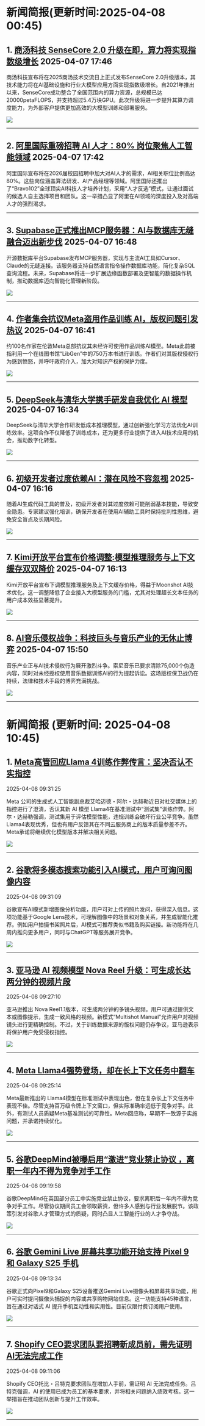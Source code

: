 # 新闻简报(更新时间:2025-04-08 00:45)

## 1. [商汤科技 SenseCore 2.0 升级在即，算力将实现指数级增长](https://www.aibase.com/zh/news/16902)   2025-04-07 17:46

商汤科技宣布将在2025商汤技术交流日上正式发布SenseCore 2.0升级版本，其技术能力将在AI基础设施和行业大模型应用方面实现指数级增长。自2021年推出以来，SenseCore成功整合了全国范围内的算力资源，总规模已达20000petaFLOPS，并支持超过5.4万块GPU。此次升级将进一步提升其算力调度能力，为外部客户提供更加高效的大模型训练和部署服务。

![](https://upload.chinaz.com/2025/0407/6387964477859898803557998.png)

---

## 2. [阿里国际重磅招聘 AI 人才：80% 岗位聚焦人工智能领域](https://www.aibase.com/zh/news/16901)   2025-04-07 17:42

阿里国际宣布将在2026届校园招聘中加大对AI人才的需求，AI相关职位比例高达80%。这些岗位涵盖算法研发、AI产品经理等领域。阿里国际还推出了“Bravo102”全球顶尖AI科技人才培养计划，采用“人才反选”模式，让通过面试的候选人自主选择项目和团队。这一举措凸显了阿里在AI领域的深度投入及对高端人才的强烈渴求。

---

## 3. [Supabase正式推出MCP服务器：AI与数据库无缝融合迈出新步伐](https://www.aibase.com/zh/news/16899)   2025-04-07 16:48

开源数据库平台Supabase发布MCP服务器，实现与主流AI工具如Cursor、Claude的无缝连接。该服务器支持自然语言指令操作数据库功能，简化复杂SQL查询流程。未来，Supabase将进一步扩展边缘函数部署及更智能的数据操作机制，推动数据库迈向智能化管理新阶段。

![](https://pic.chinaz.com/picmap/202304071742179671_1.jpg)

---

## 4. [作者集会抗议Meta盗用作品训练 AI，版权问题引发热议](https://www.aibase.com/zh/news/16898)   2025-04-07 16:41

约100名作家在伦敦Meta总部抗议其未经许可使用作品训练AI模型。Meta此前被指利用一个在线图书馆“LibGen”中的750万本书进行训练。作者们对其版权侵权行为感到愤怒，并呼吁政府介入，加大对知识产权的保护力度。

![](https://pic.chinaz.com/picmap/202111072153100579_0.jpg)

---

## 5. [DeepSeek与清华大学携手研发自我优化 AI 模型](https://www.aibase.com/zh/news/16897)   2025-04-07 16:34

DeepSeek与清华大学合作研发低成本推理模型，通过创新强化学习方法优化AI训练效率。这项合作不仅降低了训练成本，还为更多行业提供了进入AI技术应用的机会，推动数字化转型。

![](https://pic.chinaz.com/picmap/202502051558227846_7.jpg)

---

## 6. [初级开发者过度依赖AI：潜在风险不容忽视](https://www.aibase.com/zh/news/16896)   2025-04-07 16:16

随着AI生成代码工具的普及，初级开发者对其过度依赖可能削弱基本技能，导致安全隐患。专家建议强化培训，确保开发者在使用AI辅助工具时保持批判性思维，避免安全盲点及长期风险。

![](https://pic.chinaz.com/picmap/202308291638475569_2.jpg)

---

## 7. [Kimi开放平台宣布价格调整:模型推理服务与上下文缓存双双降价](https://www.aibase.com/zh/news/16895)   2025-04-07 16:13

Kimi开放平台宣布下调模型推理服务及上下文缓存价格，得益于Moonshot AI技术优化。这一调整降低了企业接入大模型服务的门槛，尤其对处理超长文本任务的用户成本效益显著提升。

![](https://upload.chinaz.com/2025/0407/6387963919140479808316384.png)

---

## 8. [AI音乐侵权战争：科技巨头与音乐产业的无休止博弈](https://www.aibase.com/zh/news/16894)   2025-04-07 15:50

音乐产业正与AI技术侵权行为展开激烈斗争。索尼音乐已要求清除75,000个伪造内容，同时对未经授权使用音乐数据训练AI的行为提起诉讼。这场版权保卫战仍在持续，法律和技术手段的博弈充满挑战。

![](https://pic.chinaz.com/picmap/202406061628277311_0.jpg) 

--- 

# 新闻简报 (更新时间: 2025-04-08 10:45)

## 1. [Meta高管回应Llama 4训练作弊传言：坚决否认不实指控](https://www.aibase.com/zh/news/16909)   
2025-04-08 09:31:25

Meta 公司的生成式人工智能副总裁艾哈迈德・阿尔・达赫勒近日对社交媒体上的指控进行了澄清，否认其新 AI 模型 Llama4在基准测试中“测试集”训练作弊。阿尔・达赫勒强调，测试集用于评估模型性能，违规训练会破坏行业公平竞争。虽然 Llama4表现优秀，但也有用户反馈其在不同云服务商上的版本质量参差不齐。Meta承诺将继续优化模型版本并解决相关问题。

![](https://pic.chinaz.com/picmap/202310270933175014_5.jpg)

---

## 2. [谷歌将多模态搜索功能引入AI模式，用户可询问图像内容](https://www.aibase.com/zh/news/16908)   
2025-04-08 09:31:09

谷歌宣布AI模式新增图像分析功能，用户可对上传的照片发问，获得深入信息。这项功能基于Google Lens技术，可理解图像中的场景和对象关系，并生成智能化推荐。例如用户拍摄书架照片后，AI模式可推荐类似书籍及购买链接。新功能将在几周内推向更多用户，同时与ChatGPT等服务展开竞争。

![](https://upload.chinaz.com/2025/0408/6387970139152135743027357.png)

---

## 3. [亚马逊 AI 视频模型 Nova Reel 升级：可生成长达两分钟的视频片段](https://www.aibase.com/zh/news/16907)   
2025-04-08 09:27:10

亚马逊推出 Nova Reel1.1版本，可生成两分钟的多镜头视频。用户可通过提供文本或图像提示，生成一致风格的视频。新模式“Multishot Manual”允许用户对视频镜头进行更精确控制。不过，关于训练数据来源的版权问题仍存争议，亚马逊表示将保护用户免受侵权指控。

![](https://upload.chinaz.com/2025/0408/6387970120849887713205466.png)

---

## 4. [Meta Llama4强势登场，却在长上下文任务中翻车](https://www.aibase.com/zh/news/16906)   
2025-04-08 09:25:14

Meta最新推出的 Llama4模型在标准测试中表现出色，但在复杂长上下文任务中表现不佳。尽管支持百万级令牌上下文窗口，但实际准确率远低于竞争对手。此外，有测试人员质疑Meta基准测试的可靠性。Meta回应称，早期不一致源于实施问题，并承诺持续优化。

![](https://upload.chinaz.com/2025/0408/6387970107932040458617550.png)

---

## 5. [谷歌DeepMind被曝启用“激进”竞业禁止协议 ，离职一年内不得为竞争对手工作](https://www.aibase.com/zh/news/16905)   
2025-04-08 09:19:58

谷歌DeepMind在英国部分员工中实施竞业禁止协议，要求离职后一年内不得为竞争对手工作。尽管协议期间员工会领取薪资，但许多人感到与行业发展脱节。该政策引发对谷歌人才管理方式的质疑，同时凸显人工智能行业的人才争夺战。

![](https://pic.chinaz.com/picmap/201811151621147122_90.jpg)

---

## 6. [谷歌 Gemini Live 屏幕共享功能开始支持 Pixel 9 和 Galaxy S25 手机](https://www.aibase.com/zh/news/16904)   
2025-04-08 09:13:34

谷歌正式向Pixel9和Galaxy S25设备推送Gemini Live摄像头和屏幕共享功能，用户可实时提问摄像头捕捉的内容或共享购物网站信息。这一功能支持45种语言，旨在通过对话式 AI 提升手机互动性和实用性。目前仅限付费订阅用户使用。

![](https://upload.chinaz.com/2025/0408/6387970039947434984386454.png)

---

## 7. [Shopify CEO要求团队要招聘新成员前，需先证明AI无法完成工作](https://www.aibase.com/zh/news/16903)   
2025-04-08 09:11:06

Shopify CEO托比・吕特克要求团队在增加人手前，需证明 AI 无法完成任务。吕特克强调，AI 的使用已成为员工的基本要求，并将相关问题纳入绩效考核。这一举措旨在推动团队创新与提升工作效率。

![](https://pic.chinaz.com/picmap/202305291455510902_2.jpg)

---